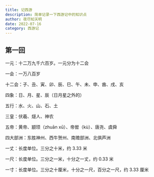 ```yaml
---
title: 记西游
description: 简单记录一下西游记中的知识点
author: 夜尽知天明
date: 2022-07-16
category: 西游记
---
```


## 第一回

一元：十二万九千六百岁。一元分为十二会

一会：一万八百岁

十二会：子、丑、寅、卯、辰、巳、午、未、申、酋、戌、亥

四象：日、月、星、辰（日月星之外的）

五行：水、火、山、石、土

三皇：伏羲、燧人、神农

五帝：黄帝、颛顼（zhuān xū）、帝喾（kù）、唐尧、虞舜

四大部洲：东胜神州、西牛贺州、南赡部洲、北俱芦洲

一丈：长度单位。三分之十米，约 3.33 米

一尺：长度单位。三分之一米，十分之一丈，约 0.33 米

一寸：长度单位。三分之十厘米，十分之一尺，百分之一尺，约 3.33 厘米